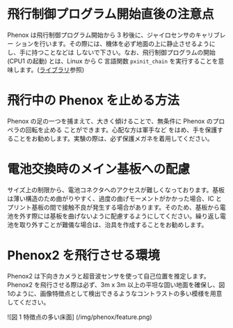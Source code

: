 # 飛行制御プログラム開始直後の注意点Phenox は飛行制御プログラム開始から 3 秒後に、ジャイロセンサのキャリブレー ションを行います。その際には、機体を必ず地面の上に静止させるようにし、手に持つことなどは しないで下さい。なお、飛行制御プログラムの開始 (CPU1 の起動) とは、Linux から C 言語関数 `pxinit_chain` を実行することを意味します。([ライブラリ](../dev/api)参照)

# 飛行中の Phenox を止める方法Phenox の足の一つを捕まえて、大きく傾けることで、無条件に Phenox のプロペラの回転を止める ことができます。心配な方は軍手など をはめ、手を保護することをお勧めします。実験の際は、必ず保護メガネを着用してください。

# 電池交換時のメイン基板への配慮サイズ上の制限から、電池コネクタへのアクセスが難しくなっております。基板は薄い構造のため曲がりやすく、過度の曲げモーメントがかかった場合、IC とプリント基板の間で接触不良が発生する場合があります。そのため、基板から電池を外す際には基板を曲げないように配慮するようにしてください。繰り返し電池を取り外すことが難儀な場合は、治具を作成することをお勧めします。

# Phenox2 を飛行させる環境
Phenox2 は下向きカメラと超音波センサを使って自己位置を推定します。Phenox2 を飛行させる際は必ず、3m x 3m 以上の平坦な固い地面を確保し、図1のように、画像特徴点として検出できるようなコントラストの多い模様を用意してください。

![図 1 特徴点の多い床面] (/img/phenox/feature.png)
